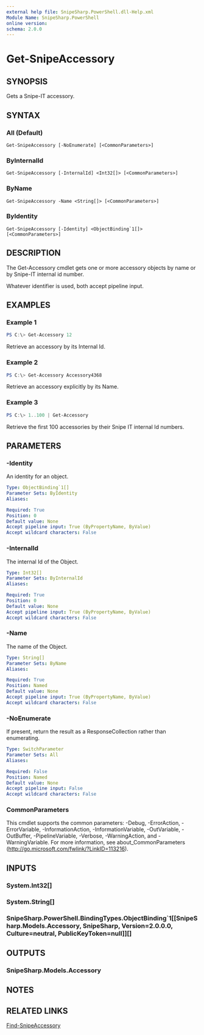 ```yaml
---
external help file: SnipeSharp.PowerShell.dll-Help.xml
Module Name: SnipeSharp.PowerShell
online version:
schema: 2.0.0
---
```


# Get-SnipeAccessory

## SYNOPSIS
Gets a Snipe-IT accessory.

## SYNTAX

### All (Default)
```
Get-SnipeAccessory [-NoEnumerate] [<CommonParameters>]
```

### ByInternalId
```
Get-SnipeAccessory [-InternalId] <Int32[]> [<CommonParameters>]
```

### ByName
```
Get-SnipeAccessory -Name <String[]> [<CommonParameters>]
```

### ByIdentity
```
Get-SnipeAccessory [-Identity] <ObjectBinding`1[]> [<CommonParameters>]
```

## DESCRIPTION
The Get-Accessory cmdlet gets one or more accessory objects by name or by Snipe-IT internal id number.

Whatever identifier is used, both accept pipeline input.

## EXAMPLES

### Example 1
```powershell
PS C:\> Get-Accessory 12
```

Retrieve an accessory by its Internal Id.

### Example 2
```powershell
PS C:\> Get-Accessory Accessory4368
```

Retrieve an accessory explicitly by its Name.

### Example 3
```powershell
PS C:\> 1..100 | Get-Accessory
```

Retrieve the first 100 accessories by their Snipe IT internal Id numbers.

## PARAMETERS

### -Identity
An identity for an object.

```yaml
Type: ObjectBinding`1[]
Parameter Sets: ByIdentity
Aliases:

Required: True
Position: 0
Default value: None
Accept pipeline input: True (ByPropertyName, ByValue)
Accept wildcard characters: False
```

### -InternalId
The internal Id of the Object.

```yaml
Type: Int32[]
Parameter Sets: ByInternalId
Aliases:

Required: True
Position: 0
Default value: None
Accept pipeline input: True (ByPropertyName, ByValue)
Accept wildcard characters: False
```

### -Name
The name of the Object.

```yaml
Type: String[]
Parameter Sets: ByName
Aliases:

Required: True
Position: Named
Default value: None
Accept pipeline input: True (ByPropertyName, ByValue)
Accept wildcard characters: False
```

### -NoEnumerate
If present, return the result as a ResponseCollection rather than enumerating.

```yaml
Type: SwitchParameter
Parameter Sets: All
Aliases:

Required: False
Position: Named
Default value: None
Accept pipeline input: False
Accept wildcard characters: False
```

### CommonParameters
This cmdlet supports the common parameters: -Debug, -ErrorAction, -ErrorVariable, -InformationAction, -InformationVariable, -OutVariable, -OutBuffer, -PipelineVariable, -Verbose, -WarningAction, and -WarningVariable. For more information, see about_CommonParameters (http://go.microsoft.com/fwlink/?LinkID=113216).

## INPUTS

### System.Int32[]

### System.String[]

### SnipeSharp.PowerShell.BindingTypes.ObjectBinding`1[[SnipeSharp.Models.Accessory, SnipeSharp, Version=2.0.0.0, Culture=neutral, PublicKeyToken=null]][]

## OUTPUTS

### SnipeSharp.Models.Accessory

## NOTES

## RELATED LINKS

[Find-SnipeAccessory](Find-SnipeAccessory.md)
